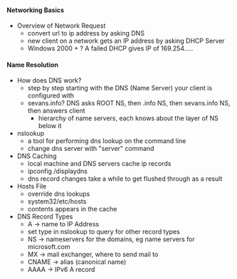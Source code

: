 #### Networking Basics
* Overview of Network Request
  * convert url to ip address by asking DNS
  * new client on a network gets an IP address by asking DHCP Server
  * Windows 2000 + ? A failed DHCP gives IP of 169.254.....
#### Name Resolution
* How does DNS work?
  * step by step starting with the DNS (Name Server) your client is configured with
  * sevans.info? DNS asks ROOT NS, then .info NS, then sevans.info NS, then answers client
    * hierarchy of name servers, each knows about the layer of NS below it 
* nslookup
  * a tool for performing dns lookup on the command line 
  * change dns server with "server" command
* DNS Caching 
  * local machine and DNS servers cache ip records
  * ipconfig /displaydns
  * dns record changes take a while to get flushed through as a result
* Hosts File
  * override dns lookups
  * system32/etc/hosts
  * contents appears in the cache
* DNS Record Types
  *  A -> name to IP Address
  *  set type in nslookup to query for other record types
  *  NS -> nameservers for the domains, eg name servers for microsoft.com
  *  MX -> mail exchanger, where to send mail to
  *  CNAME -> alias (canonical name)
  *  AAAA -> IPv6 A record
